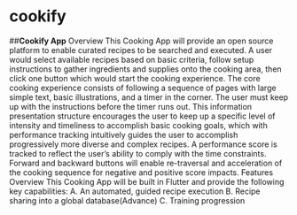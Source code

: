 # cookify

##**Cookify App**
Overview
This Cooking App will provide an open source platform to enable curated recipes to be searched and executed. A user would select available recipes based on basic criteria, 
follow setup instructions to gather ingredients and supplies onto the cooking area, then click one button which would start the cooking experience.
The core cooking experience consists of following a sequence of pages with large simple text, basic illustrations, and a timer in the corner. The user must keep up with the 
instructions before the timer runs out. This information presentation structure encourages the user to keep up a specific level of intensity and timeliness to accomplish basic 
cooking goals, which with performance tracking intuitively guides the user to accomplish progressively more diverse and complex recipes.
A performance score is tracked to reflect the user’s ability to comply with the time constraints. Forward and backward buttons will enable re-traversal and acceleration of the 
cooking sequence for negative and positive score impacts.
Features Overview
This Cooking App will be built in Flutter and provide the following key capabilities:
A. An automated, guided recipe execution
B. Recipe sharing into a global database(Advance)
C. Training progression
